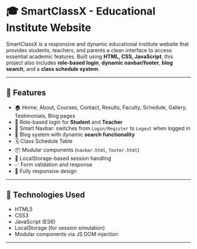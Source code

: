 # 🎓 SmartClassX - Educational Institute Website

SmartClassX is a responsive and dynamic educational institute website that provides students, teachers, and parents a clean interface to access essential academic features. Built using **HTML, CSS, JavaScript**, this project also includes **role-based login**, **dynamic navbar/footer**, **blog search**, and a **class schedule system**.

---

## 📌 Features

- 🏠 Home, About, Courses, Contact, Results, Faculty, Schedule, Gallery, Testimonials, Blog pages
- 🔐 Role-based login for **Student** and **Teacher**
- 🧠 Smart Navbar: switches from `Login/Register` to `Logout` when logged in
- 📝 Blog system with dynamic **search functionality**
- 🗓️ Class Schedule Table
- 📦 Modular components (`navbar.html`, `footer.html`)
- 🧠 LocalStorage-based session handling
- ✅ Form validation and response
- 📱 Fully responsive design

---

## 🚀 Technologies Used

- HTML5
- CSS3
- JavaScript (ES6)
- LocalStorage (for session simulation)
- Modular components via JS DOM injection

---



